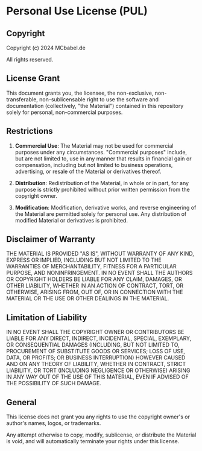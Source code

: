 # Personal Use License (PUL)

## Copyright

Copyright (c) 2024 MCbabel.de

All rights reserved.

## License Grant

This document grants you, the licensee, the non-exclusive, non-transferable, non-sublicensable right to use the software and documentation (collectively, "the Material") contained in this repository solely for personal, non-commercial purposes.

## Restrictions

1. **Commercial Use**: The Material may not be used for commercial purposes under any circumstances. "Commercial purposes" include, but are not limited to, use in any manner that results in financial gain or compensation, including but not limited to business operations, advertising, or resale of the Material or derivatives thereof.

2. **Distribution**: Redistribution of the Material, in whole or in part, for any purpose is strictly prohibited without prior written permission from the copyright owner.

3. **Modification**: Modification, derivative works, and reverse engineering of the Material are permitted solely for personal use. Any distribution of modified Material or derivatives is prohibited.

## Disclaimer of Warranty

THE MATERIAL IS PROVIDED "AS IS", WITHOUT WARRANTY OF ANY KIND, EXPRESS OR IMPLIED, INCLUDING BUT NOT LIMITED TO THE WARRANTIES OF MERCHANTABILITY, FITNESS FOR A PARTICULAR PURPOSE, AND NONINFRINGEMENT. IN NO EVENT SHALL THE AUTHORS OR COPYRIGHT HOLDERS BE LIABLE FOR ANY CLAIM, DAMAGES, OR OTHER LIABILITY, WHETHER IN AN ACTION OF CONTRACT, TORT, OR OTHERWISE, ARISING FROM, OUT OF, OR IN CONNECTION WITH THE MATERIAL OR THE USE OR OTHER DEALINGS IN THE MATERIAL.

## Limitation of Liability

IN NO EVENT SHALL THE COPYRIGHT OWNER OR CONTRIBUTORS BE LIABLE FOR ANY DIRECT, INDIRECT, INCIDENTAL, SPECIAL, EXEMPLARY, OR CONSEQUENTIAL DAMAGES (INCLUDING, BUT NOT LIMITED TO, PROCUREMENT OF SUBSTITUTE GOODS OR SERVICES; LOSS OF USE, DATA, OR PROFITS; OR BUSINESS INTERRUPTION) HOWEVER CAUSED AND ON ANY THEORY OF LIABILITY, WHETHER IN CONTRACT, STRICT LIABILITY, OR TORT (INCLUDING NEGLIGENCE OR OTHERWISE) ARISING IN ANY WAY OUT OF THE USE OF THIS MATERIAL, EVEN IF ADVISED OF THE POSSIBILITY OF SUCH DAMAGE.

## General

This license does not grant you any rights to use the copyright owner's or author's names, logos, or trademarks.

Any attempt otherwise to copy, modify, sublicense, or distribute the Material is void, and will automatically terminate your rights under this license.

